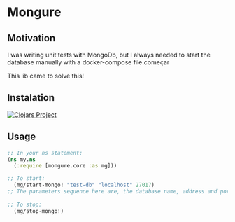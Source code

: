 <h1>Mongure</h1>

<!-- <img src="https://upload.wikimedia.org/wikipedia/commons/thumb/5/5d/Clojure_logo.svg/1200px-Clojure_logo.svg.png" width="100px"/>-->

<h2>Motivation</h2>
<p>I was writing unit tests with MongoDb, but I always needed to start the database manually with a docker-compose file.começar  </p>
<p>This lib came to solve this! </p>

<h2>Instalation</h2>

[![Clojars Project](https://clojars.org/org.clojars.vmarkz/mongure/latest-version.svg)](https://clojars.org/org.clojars.vmarkz/mongure)

<h2>Usage</h2>

```clojure
;; In your ns statement:
(ns my.ns
  (:require [mongure.core :as mg]))

;; To start:
  (mg/start-mongo! "test-db" "localhost" 27017)
;; The parameters sequence here are, the database name, address and port:
  
;; To stop:
  (mg/stop-mongo!)
```
